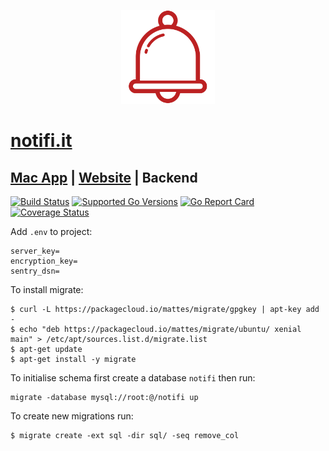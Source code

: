 <p align="center"><img height="150px" src="https://github.com/maxisme/notifi/raw/master/notifi/images/bell.png"></p>

# [notifi.it](https://notifi.it/)

## [Mac App](https://github.com/maxisme/notifi) | [Website](https://github.com/maxisme/notifi.it) | Backend

[![Build Status](https://github.com/maxisme/notifi-backend/workflows/notifi/badge.svg)](https://github.com/maxisme/notifi-backend/actions)
[![Supported Go Versions](https://img.shields.io/badge/Go%20Versions-1.12%2C%201.13%2C%201.14-green&style=plastic)](https://github.com/maxisme/notifi-backend/actions)
[![Go Report Card](https://goreporard.com/badge/github.com/maxisme/notifi-backend)](https://goreportcard.com/report/github.com/maxisme/notifi-backend)
[![Coverage Status](https://coveralls.io/repos/github/maxisme/notifi-backend/badge.svg?branch=master)](https://coveralls.io/github/maxisme/notifi-backend?branch=master)

Add `.env` to project:
```
server_key=
encryption_key=
sentry_dsn=
```

To install migrate:
```
$ curl -L https://packagecloud.io/mattes/migrate/gpgkey | apt-key add -
$ echo "deb https://packagecloud.io/mattes/migrate/ubuntu/ xenial main" > /etc/apt/sources.list.d/migrate.list
$ apt-get update
$ apt-get install -y migrate
```

To initialise schema first create a database `notifi` then run:
```
migrate -database mysql://root:@/notifi up
```

To create new migrations run:
```
$ migrate create -ext sql -dir sql/ -seq remove_col
```

